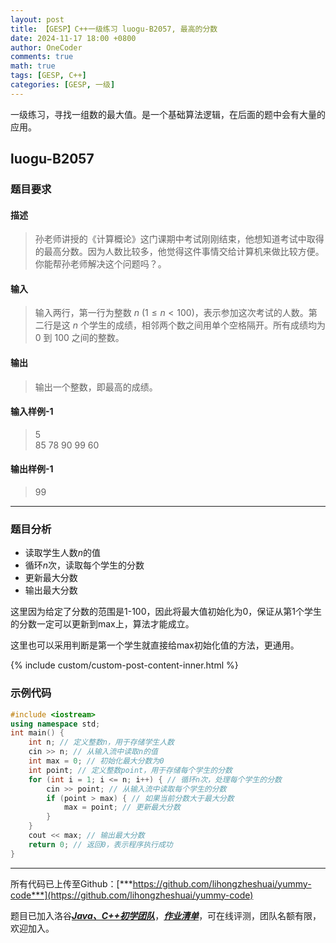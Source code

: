 ```yaml
---
layout: post
title: 【GESP】C++一级练习 luogu-B2057, 最高的分数
date: 2024-11-17 18:00 +0800
author: OneCoder
comments: true
math: true
tags: [GESP, C++]
categories: [GESP, 一级]
---
```

一级练习，寻找一组数的最大值。是一个基础算法逻辑，在后面的题中会有大量的应用。

<!--more-->

## luogu-B2057

### 题目要求

#### 描述

>孙老师讲授的《计算概论》这门课期中考试刚刚结束，他想知道考试中取得的最高分数。因为人数比较多，他觉得这件事情交给计算机来做比较方便。你能帮孙老师解决这个问题吗？。

#### 输入

>输入两行，第一行为整数 $n$ ($1\le n<100$)，表示参加这次考试的人数。第二行是这 $n$ 个学生的成绩，相邻两个数之间用单个空格隔开。所有成绩均为 $0$ 到 $100$ 之间的整数。

#### 输出

>输出一个整数，即最高的成绩。

#### 输入样例-1

>5  
>85 78 90 99 60

#### 输出样例-1

>99

---

### 题目分析

- 读取学生人数$n$的值
- 循环$n$次，读取每个学生的分数
- 更新最大分数
- 输出最大分数

这里因为给定了分数的范围是1-100，因此将最大值初始化为0，保证从第1个学生的分数一定可以更新到max上，算法才能成立。

这里也可以采用判断是第一个学生就直接给max初始化值的方法，更通用。

{% include custom/custom-post-content-inner.html %}

### 示例代码

```cpp
#include <iostream>
using namespace std;
int main() {
    int n; // 定义整数n，用于存储学生人数
    cin >> n; // 从输入流中读取n的值
    int max = 0; // 初始化最大分数为0
    int point; // 定义整数point，用于存储每个学生的分数
    for (int i = 1; i <= n; i++) { // 循环n次，处理每个学生的分数
        cin >> point; // 从输入流中读取每个学生的分数
        if (point > max) { // 如果当前分数大于最大分数
            max = point; // 更新最大分数
        }
    }
    cout << max; // 输出最大分数
    return 0; // 返回0，表示程序执行成功
}
```

---

所有代码已上传至Github：[***https://github.com/lihongzheshuai/yummy-code***](https://github.com/lihongzheshuai/yummy-code)

题目已加入洛谷[***Java、C++初学团队***](https://www.luogu.com.cn/team/92228)，[***作业清单***](https://www.luogu.com.cn/team/92228#homework)，可在线评测，团队名额有限，欢迎加入。
